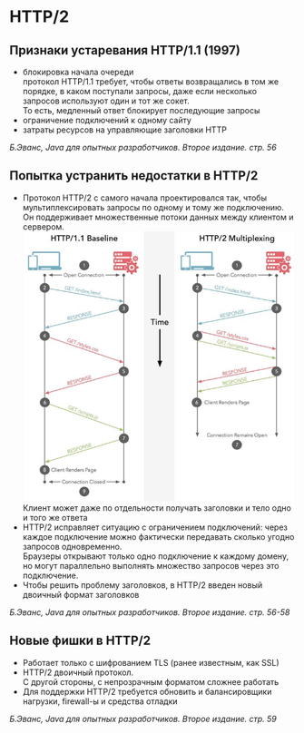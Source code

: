 # HTTP/2
## Признаки устаревания HTTP/1.1 (1997)
- блокировка начала очереди\
протокол HTTP/1.1 требует, чтобы ответы возвращались в том же порядке, в каком поступали запросы, даже если несколько запросов используют один и тот же сокет.\
То есть, медленный ответ блокирует последующие запросы
- ограничение подключений к одному сайту
- затраты ресурсов на управляющие заголовки HTTP

_Б.Эванс, Java для опытных разработчиков. Второе издание. стр. 56_

## Попытка устранить недостатки в HTTP/2
- Протокол HTTP/2 с самого начала проектировался так, чтобы мультиплексировать запросы по одному и тому же подключению.\
Он поддерживает множественные потоки данных между клиентом и сервером.\
![](./img/http_2_multiplexing.png)
Клиент может даже по отдельности получать заголовки и тело одно и того же ответа
- HTTP/2 исправляет ситуацию с ограничением подключений: через каждое подключение можно фактически передавать сколько угодно запросов одновременно.\
Браузеры открывают только одно подключение к каждому домену, но могут параллельно выполнять множество запросов через это подключение.
- Чтобы решить проблему заголовков, в HTTP/2 введен новый двоичный формат заголовков

_Б.Эванс, Java для опытных разработчиков. Второе издание. стр. 56-58_

## Новые фишки в HTTP/2
- Работает только с шифрованием TLS (ранее известным, как SSL)
- HTTP/2 двоичный протокол.\
С другой стороны, с непрозрачным форматом сложнее работать
- Для поддержки HTTP/2 требуется обновить и балансировщики нагрузки, firewall-ы и средства отладки

_Б.Эванс, Java для опытных разработчиков. Второе издание. стр. 59_